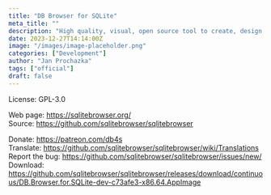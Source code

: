 ```yaml
---
title: "DB Browser for SQLite"
meta_title: ""
description: "High quality, visual, open source tool to create, design, and edit database files compatible with SQLite"
date: 2023-12-27T14:14:00Z
image: "/images/image-placeholder.png"
categories: ["Development"]
author: "Jan Prochazka"
tags: ["official"]
draft: false
---
```


License: GPL-3.0

Web page: https://sqlitebrowser.org/  
Source: https://github.com/sqlitebrowser/sqlitebrowser

Donate: https://patreon.com/db4s  
Translate: https://github.com/sqlitebrowser/sqlitebrowser/wiki/Translations
Report the bug: https://github.com/sqlitebrowser/sqlitebrowser/issues/new/  
Download: https://github.com/sqlitebrowser/sqlitebrowser/releases/download/continuous/DB.Browser.for.SQLite-dev-c73afe3-x86.64.AppImage
